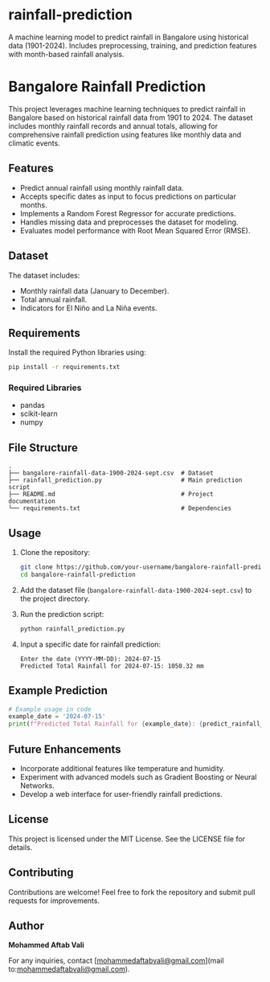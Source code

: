 # rainfall-prediction
A machine learning model to predict rainfall in Bangalore using historical data (1901-2024). Includes preprocessing, training, and prediction features with month-based rainfall analysis.
# Bangalore Rainfall Prediction

This project leverages machine learning techniques to predict rainfall in Bangalore based on historical rainfall data from 1901 to 2024. The dataset includes monthly rainfall records and annual totals, allowing for comprehensive rainfall prediction using features like monthly data and climatic events.

## Features
- Predict annual rainfall using monthly rainfall data.
- Accepts specific dates as input to focus predictions on particular months.
- Implements a Random Forest Regressor for accurate predictions.
- Handles missing data and preprocesses the dataset for modeling.
- Evaluates model performance with Root Mean Squared Error (RMSE).

## Dataset
The dataset includes:
- Monthly rainfall data (January to December).
- Total annual rainfall.
- Indicators for El Niño and La Niña events.

## Requirements
Install the required Python libraries using:
```bash
pip install -r requirements.txt
```

### Required Libraries
- pandas
- scikit-learn
- numpy

## File Structure
```
.
├── bangalore-rainfall-data-1900-2024-sept.csv  # Dataset
├── rainfall_prediction.py                      # Main prediction script
├── README.md                                   # Project documentation
└── requirements.txt                            # Dependencies
```

## Usage
1. Clone the repository:
   ```bash
   git clone https://github.com/your-username/bangalore-rainfall-prediction.git
   cd bangalore-rainfall-prediction
   ```

2. Add the dataset file (`bangalore-rainfall-data-1900-2024-sept.csv`) to the project directory.

3. Run the prediction script:
   ```bash
   python rainfall_prediction.py
   ```

4. Input a specific date for rainfall prediction:
   ```
   Enter the date (YYYY-MM-DD): 2024-07-15
   Predicted Total Rainfall for 2024-07-15: 1050.32 mm
   ```

## Example Prediction
```python
# Example usage in code
example_date = '2024-07-15'
print(f"Predicted Total Rainfall for {example_date}: {predict_rainfall_for_date(example_date):.2f} mm")
```

## Future Enhancements
- Incorporate additional features like temperature and humidity.
- Experiment with advanced models such as Gradient Boosting or Neural Networks.
- Develop a web interface for user-friendly rainfall predictions.

## License
This project is licensed under the MIT License. See the LICENSE file for details.

## Contributing
Contributions are welcome! Feel free to fork the repository and submit pull requests for improvements.

## Author
**Mohammed Aftab Vali**

For any inquiries, contact [mohammedaftabvali@gmail.com](mail to:mohammedaftabvali@gmail.com).
